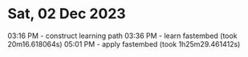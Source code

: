 # Sat, 02 Dec 2023

03:16 PM - construct learning path
03:36 PM - learn fastembed (took 20m16.618064s)
05:01 PM - apply fastembed (took 1h25m29.461412s)
